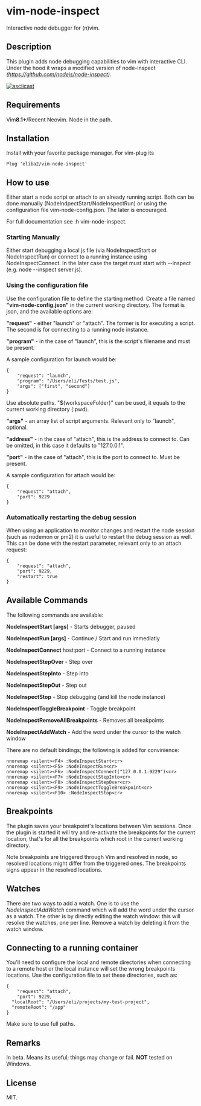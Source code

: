 # vim-node-inspect
Interactive node debugger for (n)vim.

## Description
This plugin adds node debugging capabilities to vim with interactive CLI. Under the hood it wraps a modified version of node-inspect *(https://github.com/nodejs/node-inspect)*.


[![asciicast](https://asciinema.org/a/NOCL8Fc3LcQjVDD0CIR08I698.svg)](https://asciinema.org/a/NOCL8Fc3LcQjVDD0CIR08I698)

## Requirements
Vim**8.1+**/Recent Neovim.
Node in the path.

## Installation
Install with your favorite package manager. For vim-plug its
```
Plug 'eliba2/vim-node-inspect'
```

## How to use
Either start a node script or attach to an already running script. Both can be done manually (NodeIndpectStart/NodeInspectRun) or using the configuration file vim-node-config.json. The later is encouraged.

For full documentation see :h vim-node-inspect.

### Starting Manually ###

Either start debugging a local js file (via NodeInspectStart or NodeInspectRun) or connect to a running instance using NodeInspectConnect. In the later case the target must start with --inspect (e.g. node --inspect server.js). 

### Using the configuration file ###

Use the configuration file to define the starting method. Create a file named **"vim-node-config.json"** in the current working directory. The format is json, and the available options are:

**"request"** - either "launch" or "attach". The former is for executing a script. The second is for connecting to a running node instance.

**"program"** - in the case of "launch", this is the script's filename and must be present.

A sample configuration for launch would be:
```
{
	"request": "launch",
	"program": "/Users/eli/Tests/test.js",
	"args": ["first", "second"]
}
```

Use absolute paths. "${workspaceFolder}" can be used, it equals to the current working directory (:pwd).

**"args"** - an array list of script arguments. Relevant only to "launch", optional.

**"address"** - in the case of "attach", this is the address to connect to. Can be omitted, in this case it defaults to "127.0.0.1".

**"port"** - in the case of "attach", this is the port to connect to. Must be present.


A sample configuration for attach would be:

```
{
	"request": "attach",
	"port": 9229
}
```


### Automatically restarting the debug session ###

When using an application to monitor changes and restart the node session (such as nodemon or pm2) it is useful to restart the debug session as well. This can be done with the restart parameter, relevant only to an attach request:

```
{
	"request": "attach",
	"port": 9229,
	"restart": true
}
```



## Available Commands

The following commands are available:

**NodeInspectStart [args]** - Starts debugger, paused

**NodeInspectRun [args]** - Continue / Start and run immediatly

**NodeInspectConnect** host:port - Connect to a running instance

**NodeInspectStepOver** - Step over

**NodeInspectStepInto** - Step into

**NodeInspectStepOut** - Step out

**NodeInspectStop** - Stop debugging (and kill the node instance)

**NodeInspectToggleBreakpoint** - Toggle breakpoint

**NodeInspectRemoveAllBreakpoints** - Removes all breakpoints

**NodeInspectAddWatch** - Add the word under the cursor to the watch window


There are no default bindings; the following is added for convinience:
```
nnoremap <silent><F4> :NodeInspectStart<cr>
nnoremap <silent><F5> :NodeInspectRun<cr>
nnoremap <silent><F6> :NodeInspectConnect("127.0.0.1:9229")<cr>
nnoremap <silent><F7> :NodeInspectStepInto<cr>
nnoremap <silent><F8> :NodeInspectStepOver<cr>
nnoremap <silent><F9> :NodeInspectToggleBreakpoint<cr>
nnoremap <silent><F10> :NodeInspectStop<cr>
```

## Breakpoints

The plugin saves your breakpoint's locations between Vim sessions. Once the plugin is started it will try and re-activate the breakpoints for the current location, that's for all the breakpoints which root in the current working directory.

Note breakpoints are triggered through Vim and resolved in node, so resolved locations might differ from the triggered ones. 
The breakpoints signs appear in the resolved locations.


## Watches

There are two ways to add a watch. One is to use the *NodeInspectAddWatch* command which will add the word under the cursor as a watch. The other is by directly editing the watch window: this will resolve the watches, one per line.
Remove a watch by deleting it from the watch window.


## Connecting to a running container

You'll need to configure the local and remote directories when connecting to a remote host or the local instance will set the wrong breakpoints locations. Use the configuration file to set these directories, such as:

```
{
	"request": "attach",
	"port": 9229,
  "localRoot": "/Users/eli/projects/my-test-project",
  "remoteRoot": "/app"
}
```
Make sure to use full paths.

## Remarks
In beta. Means its useful; things may change or fail.
**NOT** tested on Windows.

## License
MIT.

